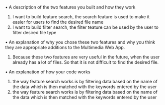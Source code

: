 •	A description of the two features you built and how they work
1.	I want to build feature search, the search feature is used to make it easier for users to find the desired file name
2.	I want to build filter search, the filter teature can be used by the user to filter desired file type

•	An explanation of why you chose these two features and why you think they are appropriate additions to the Multimedia Web App.
1.	Because these two features are very useful in the future, when the user already has a lot of files. So that it is not difficult to find the desired file.

•	An explanation of how your code works
1.	the way feature search works is by filtering data based on the name of the data which is then matched with the keywords entered by the user
2.	the way feature search works is by filtering data based on the name of the data which is then matched with the keywords entered by the user
